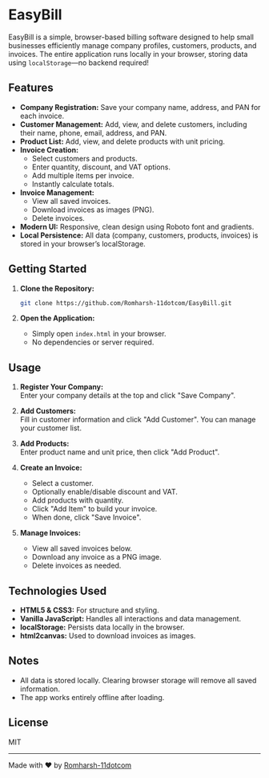 # EasyBill

EasyBill is a simple, browser-based billing software designed to help small businesses efficiently manage company profiles, customers, products, and invoices. The entire application runs locally in your browser, storing data using `localStorage`—no backend required!

## Features

- **Company Registration:** Save your company name, address, and PAN for each invoice.
- **Customer Management:** Add, view, and delete customers, including their name, phone, email, address, and PAN.
- **Product List:** Add, view, and delete products with unit pricing.
- **Invoice Creation:** 
  - Select customers and products.
  - Enter quantity, discount, and VAT options.
  - Add multiple items per invoice.
  - Instantly calculate totals.
- **Invoice Management:**
  - View all saved invoices.
  - Download invoices as images (PNG).
  - Delete invoices.
- **Modern UI:** Responsive, clean design using Roboto font and gradients.
- **Local Persistence:** All data (company, customers, products, invoices) is stored in your browser’s localStorage.

## Getting Started

1. **Clone the Repository:**
   ```bash
   git clone https://github.com/Romharsh-11dotcom/EasyBill.git
   ```

2. **Open the Application:**
   - Simply open `index.html` in your browser.
   - No dependencies or server required.

## Usage

1. **Register Your Company:**  
   Enter your company details at the top and click "Save Company".

2. **Add Customers:**  
   Fill in customer information and click "Add Customer". You can manage your customer list.

3. **Add Products:**  
   Enter product name and unit price, then click "Add Product".

4. **Create an Invoice:**  
   - Select a customer.
   - Optionally enable/disable discount and VAT.
   - Add products with quantity.
   - Click "Add Item" to build your invoice.
   - When done, click "Save Invoice".

5. **Manage Invoices:**  
   - View all saved invoices below.
   - Download any invoice as a PNG image.
   - Delete invoices as needed.

## Technologies Used

- **HTML5 & CSS3:** For structure and styling.
- **Vanilla JavaScript:** Handles all interactions and data management.
- **localStorage:** Persists data locally in the browser.
- **html2canvas:** Used to download invoices as images.

## Notes

- All data is stored locally. Clearing browser storage will remove all saved information.
- The app works entirely offline after loading.

## License

MIT

---

Made with ❤️ by [Romharsh-11dotcom](https://github.com/Romharsh-11dotcom)
